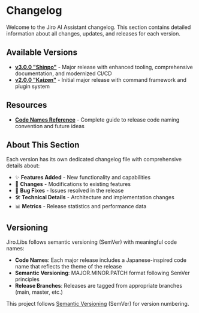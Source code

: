 # Changelog

Welcome to the Jiro AI Assistant changelog. This section contains detailed information about all changes, updates, and releases for each version.

## Available Versions

- **[v3.0.0 "Shinpo"](v3.0.0.md)** - Major release with enhanced tooling, comprehensive documentation, and modernized CI/CD
- **[v2.0.0 "Kaizen"](v2.0.0.md)** - Initial major release with command framework and plugin system

## Resources

- **[Code Names Reference](code-names.md)** - Complete guide to release code naming convention and future ideas

## About This Section

Each version has its own dedicated changelog file with comprehensive details about:

- ✨ **Features Added** - New functionality and capabilities
- 🔄 **Changes** - Modifications to existing features
- 🐛 **Bug Fixes** - Issues resolved in the release
- 🛠️ **Technical Details** - Architecture and implementation changes
- 📊 **Metrics** - Release statistics and performance data

## Versioning

Jiro.Libs follows semantic versioning (SemVer) with meaningful code names:

- **Code Names**: Each major release includes a Japanese-inspired code name that reflects the theme of the release
- **Semantic Versioning**: MAJOR.MINOR.PATCH format following SemVer principles
- **Release Branches**: Releases are tagged from appropriate branches (main, master, etc.)

This project follows [Semantic Versioning](https://semver.org/spec/v2.0.0.html) (SemVer) for version numbering.
